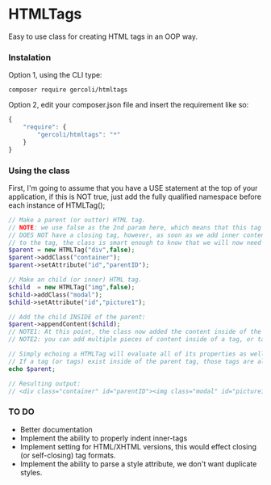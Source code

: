# HTMLTags
Easy to use class for creating HTML tags in an OOP way.

### Instalation ###
Option 1, using the CLI type:

```
composer require gercoli/htmltags
```

Option 2, edit your composer.json file and insert the requirement like so:

```javascript
{
    "require": {
        "gercoli/htmltags": "*"
    }
}
```

### Using the class ###

First, I'm going to assume that you have a USE statement at the top of your application, if this is NOT true, just add the fully qualified namespace before each instance of HTMLTag();

```PHP
// Make a parent (or outter) HTML tag.
// NOTE: we use false as the 2nd param here, which means that this tag
// DOES NOT have a closing tag, however, as soon as we add inner content
// to the tag, the class is smart enough to know that we will now need a </div>
$parent = new HTMLTag("div",false);
$parent->addClass("container");
$parent->setAttribute("id","parentID");

// Make an child (or inner) HTML tag.
$child  = new HTMLTag("img",false);
$child->addClass("modal");
$child->setAttribute("id","picture1");

// Add the child INSIDE of the parent:
$parent->appendContent($child);
// NOTE1: At this point, the class now added the content inside of the parent tag, and knows that a closing tag is needed.
// NOTE2: you can add multiple pieces of content inside of a tag, or tags inside of tags inside of tags, etc..

// Simply echoing a HTMLTag will evaluate all of its properties as well as all properties of it's inner content
// If a tag (or tags) exist inside of the parent tag, those tags are also evaluated when "_toString()" is executed.
echo $parent;

// Resulting output:
// <div class="container" id="parentID"><img class="modal" id="picture1"></div>
```

### TO DO ###
- Better documentation
- Implement the ability to properly indent inner-tags
- Implement setting for HTML/XHTML versions, this would effect closing (or self-closing) tag formats.
- Implement the ability to parse a style attribute, we don't want duplicate styles.